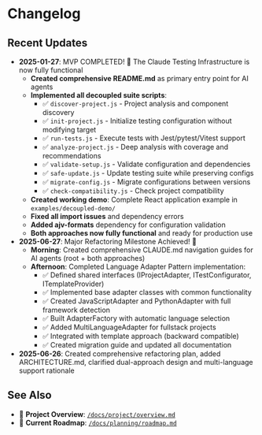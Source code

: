 # Changelog

## Recent Updates
- **2025-01-27**: MVP COMPLETED! 🎉 The Claude Testing Infrastructure is now fully functional
  - **Created comprehensive README.md** as primary entry point for AI agents
  - **Implemented all decoupled suite scripts**:
    - ✅ `discover-project.js` - Project analysis and component discovery
    - ✅ `init-project.js` - Initialize testing configuration without modifying target
    - ✅ `run-tests.js` - Execute tests with Jest/pytest/Vitest support
    - ✅ `analyze-project.js` - Deep analysis with coverage and recommendations
    - ✅ `validate-setup.js` - Validate configuration and dependencies
    - ✅ `safe-update.js` - Update testing suite while preserving configs
    - ✅ `migrate-config.js` - Migrate configurations between versions
    - ✅ `check-compatibility.js` - Check project compatibility
  - **Created working demo**: Complete React application example in `examples/decoupled-demo/`
  - **Fixed all import issues** and dependency errors
  - **Added ajv-formats** dependency for configuration validation
  - **Both approaches now fully functional** and ready for production use
- **2025-06-27**: Major Refactoring Milestone Achieved! 🎉
  - **Morning**: Created comprehensive CLAUDE.md navigation guides for AI agents (root + both approaches)
  - **Afternoon**: Completed Language Adapter Pattern implementation:
    - ✅ Defined shared interfaces (IProjectAdapter, ITestConfigurator, ITemplateProvider)
    - ✅ Implemented base adapter classes with common functionality
    - ✅ Created JavaScriptAdapter and PythonAdapter with full framework detection
    - ✅ Built AdapterFactory with automatic language selection
    - ✅ Added MultiLanguageAdapter for fullstack projects
    - ✅ Integrated with template approach (backward compatible)
    - ✅ Created migration guide and updated all documentation
- **2025-06-26**: Created comprehensive refactoring plan, added ARCHITECTURE.md, clarified dual-approach design and multi-language support rationale

## See Also
- 📖 **Project Overview**: [`/docs/project/overview.md`](./overview.md)
- 📖 **Current Roadmap**: [`/docs/planning/roadmap.md`](../planning/roadmap.md)